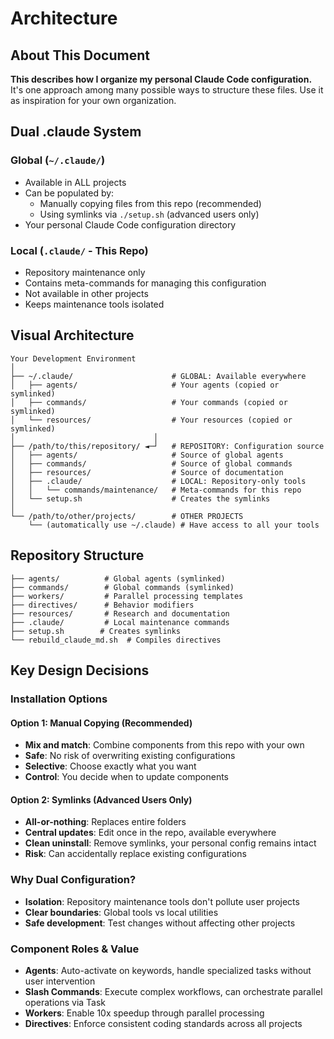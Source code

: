 # Architecture

## About This Document

**This describes how I organize my personal Claude Code configuration.** It's one approach among many possible ways to structure these files. Use it as inspiration for your own organization.

## Dual .claude System

### Global (`~/.claude/`)
- Available in ALL projects
- Can be populated by:
  - Manually copying files from this repo (recommended)
  - Using symlinks via `./setup.sh` (advanced users only)
- Your personal Claude Code configuration directory

### Local (`.claude/` - This Repo)
- Repository maintenance only
- Contains meta-commands for managing this configuration
- Not available in other projects
- Keeps maintenance tools isolated

## Visual Architecture
```
Your Development Environment
│
├── ~/.claude/                      # GLOBAL: Available everywhere
│   ├── agents/                     # Your agents (copied or symlinked)
│   ├── commands/                   # Your commands (copied or symlinked)
│   └── resources/                  # Your resources (copied or symlinked)
│                               │
├── /path/to/this/repository/ ◄─┘   # REPOSITORY: Configuration source
│   ├── agents/                     # Source of global agents
│   ├── commands/                   # Source of global commands  
│   ├── resources/                  # Source of documentation
│   ├── .claude/                    # LOCAL: Repository-only tools
│   │   └── commands/maintenance/   # Meta-commands for this repo
│   └── setup.sh                    # Creates the symlinks
│
└── /path/to/other/projects/        # OTHER PROJECTS
    └── (automatically use ~/.claude) # Have access to all your tools
```

## Repository Structure

```
├── agents/          # Global agents (symlinked)
├── commands/        # Global commands (symlinked)
├── workers/         # Parallel processing templates
├── directives/      # Behavior modifiers
├── resources/       # Research and documentation
├── .claude/         # Local maintenance commands
├── setup.sh        # Creates symlinks
└── rebuild_claude_md.sh  # Compiles directives
```

## Key Design Decisions

### Installation Options

#### Option 1: Manual Copying (Recommended)
- **Mix and match**: Combine components from this repo with your own
- **Safe**: No risk of overwriting existing configurations
- **Selective**: Choose exactly what you want
- **Control**: You decide when to update components

#### Option 2: Symlinks (Advanced Users Only)
- **All-or-nothing**: Replaces entire folders
- **Central updates**: Edit once in the repo, available everywhere
- **Clean uninstall**: Remove symlinks, your personal config remains intact
- **Risk**: Can accidentally replace existing configurations

### Why Dual Configuration?
- **Isolation**: Repository maintenance tools don't pollute user projects
- **Clear boundaries**: Global tools vs local utilities
- **Safe development**: Test changes without affecting other projects

### Component Roles & Value
- **Agents**: Auto-activate on keywords, handle specialized tasks without user intervention
- **Slash Commands**: Execute complex workflows, can orchestrate parallel operations via Task
- **Workers**: Enable 10x speedup through parallel processing
- **Directives**: Enforce consistent coding standards across all projects